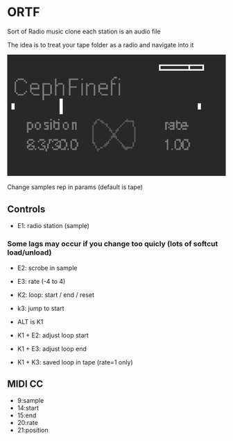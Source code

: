 # ORTF
Sort of Radio music clone
each station is an audio file

The idea is to treat your tape folder as a radio and navigate into it

![GitHub Logo](/ortf.png)

Change samples rep in params
(default is tape)

## Controls
* E1: radio station (sample)

### Some lags may occur if you change too quicly (lots of softcut load/unload)

* E2: scrobe in sample
* E3: rate (-4 to 4)

* K2: loop: start / end / reset
* k3: jump to start

* ALT is K1
* K1 + E2: adjust loop start
* K1 + E3: adjust loop end
* K1 + K3: saved  loop in tape (rate=1 only)
 
## MIDI CC
* 9:sample
* 14:start
* 15:end
* 20:rate
* 21:position
